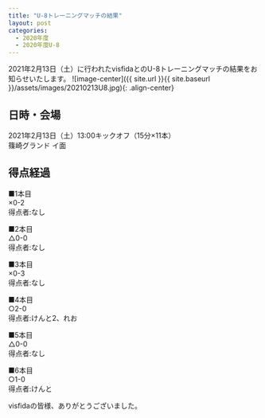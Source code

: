 ```yaml
---
title: "U-8トレーニングマッチの結果"
layout: post
categories:
  - 2020年度
  - 2020年度U-8
---
```


2021年2月13日（土）に行われたvisfidaとのU-8トレーニングマッチの結果をお知らせいたします。
![image-center]({{ site.url }}{{ site.baseurl }}/assets/images/20210213U8.jpg){: .align-center}

## 日時・会場

2021年2月13日（土）13:00キックオフ（15分×11本）<br>
篠崎グランド イ面


## 得点経過

■1本目<br>
×0-2<br>
得点者:なし

■2本目<br>
△0-0<br>
得点者:なし

■3本目<br>
×0-3<br>
得点者:なし

■4本目<br>
○2-0<br>
得点者:けんと2、れお

■5本目<br>
△0-0<br>
得点者:なし

■6本目<br>
○1-0<br>
得点者:けんと



visfidaの皆様、ありがとうございました。
